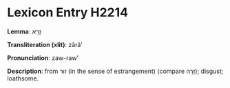 # Lexicon Entry H2214

**Lemma**: זָרָא

**Transliteration (xlit)**: zârâʼ

**Pronunciation**: zaw-raw'

**Description**:
from זוּר (in the sense of estrangement) (compare זָרָה); disgust; loathsome.
